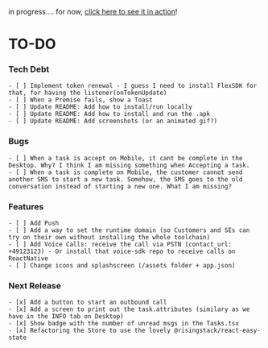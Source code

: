 in progress.... for now, [click here to see it in action](https://www.loom.com/share/91e174973bee4cf1bf873f46b8334a0c)!

# TO-DO

### Tech Debt

    - [ ] Implement token renewal - I guess I need to install FlexSDK for that, for having the listener(onTokenUpdate)
    - [ ] When a Premise fails, show a Toast
    - [ ] Update README: Add how to install/run locally
    - [ ] Update README: Add how to install and run the .apk
    - [ ] Update README: Add screenshots (or an animated gif?)

### Bugs

    - [ ] When a task is accept on Mobile, it cant be complete in the Desktop. Why? I think I am missing something when Accepting a task.
    - [ ] When a task is complete on Mobile, the customer cannot send another SMS to start a new task. Somehow, the SMS goes to the old conversation instead of starting a new one. What I am missing?

### Features

    - [ ] Add Push
    - [ ] Add a way to set the runtime domain (so Customers and SEs can try on their own without installing the whole toolchain)
    - [ ] Add Voice Calls: receive the call via PSTN (contact_url: +49123123) - Or install that voice-sdk repo to receive calls on ReactNative
    - [ ] Change icons and splashscreen (/assets folder + app.json)

### Next Release

    - [x] Add a button to start an outbound call
    - [x] Add a screen to print out the task.attributes (similary as we have in the INFO tab on Desktop)
    - [x] Show badge with the number of unread msgs in the Tasks.tsx
    - [x] Refactoring the Store to use the lovely @risingstack/react-easy-state

